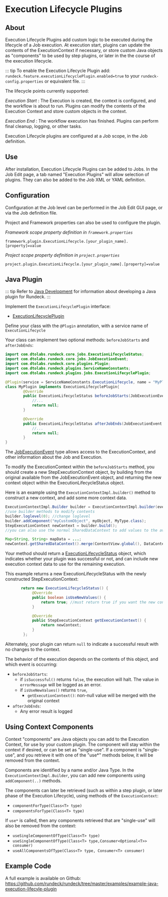 # Execution Lifecycle Plugins


## About

Execution Lifecycle Plugins add custom logic to be executed during the lifecycle of a Job execution.
At execution start, plugins can update the contents of the ExecutionContext if necessary, or store custom Java objects as "components" to be used by step plugins, or later in the the course of the execution lifecycle.

::: tip
To enable the Execution Lifecycle Plugin add: `rundeck.feature.executionLifecyclePlugin.enabled=true`
to your `rundeck-config.properties` or equivalent file.
:::

The lifecycle points currently supported:

*Execution Start*
:   The Execution is created, the context is configured, and the workflow is about to run. Plugins can modify the contents of the Execution Context and store custom objects in the context.

*Execution End*
:   The workflow execution has finished. Plugins can perform final cleanup, logging, or other tasks.

Execution Lifecycle plugins are configured at a *Job* scope, in the Job definition.

## Use

After installation, Execution Lifecycle Plugins can be added to Jobs.  In the Job Edit page, a tab named "Execution Plugins" will allow selection of plugins.
They can also be added to the Job XML or YAML definition.

## Configuration


Configuration at the Job level can be performed in the Job Edit GUI page, or via the Job definition file.

Project and Framework properties can also be used to configure the plugin.

_Framework scope property definition in `framework.properties`_

    framework.plugin.ExecutionLifecycle.[your_plugin_name].[property]=value

_Project scope property definition in `project.properties`_

    project.plugin.ExecutionLifecycle.[your_plugin_name].[property]=value

## Java Plugin


::: tip
Refer to [Java Development](/developer/01-plugin-development.md#java-plugin-development) for information about developing a Java plugin for Rundeck.
:::

Implement the `ExecutionLifecyclePlugin` interface:

* [ExecutionLifecyclePlugin]({{{javaDocBase}}}/com/dtolabs/rundeck/plugins/jobs/ExecutionLifecyclePlugin.html)

Define your class with the `@Plugin` annotation, with a service name of `ExecutionLifecycle`


Your class can implement two optional methods: `beforeJobStarts` and `afterJobEnds`:

```java
import com.dtolabs.rundeck.core.jobs.ExecutionLifecycleStatus;
import com.dtolabs.rundeck.core.jobs.JobExecutionEvent;
import com.dtolabs.rundeck.core.plugins.Plugin;
import com.dtolabs.rundeck.plugins.ServiceNameConstants;
import com.dtolabs.rundeck.plugins.jobs.ExecutionLifecyclePlugin;

@Plugin(service = ServiceNameConstants.ExecutionLifecycle, name = "MyPlugin")
class MyPlugin implements ExecutionLifecyclePlugin{
        @Override
        public ExecutionLifecycleStatus beforeJobStarts(JobExecutionEvent event) throws ExecutionLifecyclePluginException{
            //...
            return null;
        }

        @Override
        public ExecutionLifecycleStatus afterJobEnds(JobExecutionEvent event) throws ExecutionLifecyclePluginException{
            //...
            return null;
        }
}
```

The [JobExecutionEvent]({{{javaDocBase}}}/com/dtolabs/rundeck/plugins/jobs/JobExecutionEvent.html) type allows access to the ExecutionContext,
and other information about the Job and Execution.

To modify the ExecutionContext within the `beforeJobStarts` method, you should create a new StepExecutionContext object, by building from the original available from the JobExecutionEvent object, and returning the new context object within the ExecutionLifecycleStatus object.

Here is an example using the `ExecutionContextImpl.builder()` method to construct a new context, and add some more context data.

```java
ExecutionContextImpl.Builder builder = ExecutionContextImpl.builder(event.getExecutionContext());
//use builder methods to modify contents
builder.loglevel(0); //change loglevel
builder.addComponent("myCustomObject", myObject, MyType.class);
StepExecutionContext newContext = builder.build();
//you can also use the normal SharedDataContext to add values to the available data

Map<String, String> mapData = ...;
newContext.getSharedDataContext().merge(ContextView.global(), DataContextUtils.context("myplugin", mapData));
```

Your method should return a [ExecutionLifecycleStatus]({{{javaDocBase}}}/com/dtolabs/rundeck/plugins/jobs/ExecutionLifecycleStatus.html) object, which indicates
whether your plugin was successful or not, and can include new execution context data to use for the remaining execution.

This example returns a new ExecutionLifecycleStatus with the newly constructed StepExecutionContext:

```java
       return new ExecutionLifecycleStatus() {
            @Override
            public boolean isUseNewValues() {
                return true; //must return true if you want the new context to be used
            }

            @Override
            public StepExecutionContext getExecutionContext() {
                return newContext;
            }
        };
```

Alternately, your plugin can return `null` to indicate a successful result with no changes to the context.


The behavior of the execution depends on the contents of this object, and which event is occurring:

* `beforeJobStarts`:
    * if `isSuccessful()` returns `false`, the execution will halt.  The value in `errorMessage` will be logged as an error.
    * if `isUseNewValues()` returns `true`, 
        * `getExecutionContext()`: non-null value will be merged with the original context
* `afterJobEnds`:
    * Any error result is logged

## Using Context Components

Context "components" are Java objects you can add to the Execution Context, for use by your custom plugin.
The component will stay within the context if desired, or can be set as "single-use".
If a component is "single-use", and you retrieve it with one of the "use\*" methods below, it will be removed from the context.

Components are identified by a name and/or Java Type.  In the `ExecutionContextImpl.Builder`, you can add new components using `addComponent(..)` methods. 

The components can later be retrieved (such as within a step plugin, or later phase of the Execution Lifecycle), using methods of the `ExecutionContext`:

* `componentForType(Class<T> type)`
* `componentsForType(Class<T> type)`

If `use*` is called, then any components retrieved that are "single-use" will also be removed from the context:

* `useSingleComponentOfType(Class<T> type)`
* `useSingleComponentOfType(Class<T> type,Consumer<Optional<T>> consumer)`
* `useAllComponentsOfType(Class<T> type, Consumer<T> consumer)`


## Example Code

A full example is available on Github: <https://github.com/rundeck/rundeck/tree/master/examples/example-java-execution-lifecyle-plugin>

